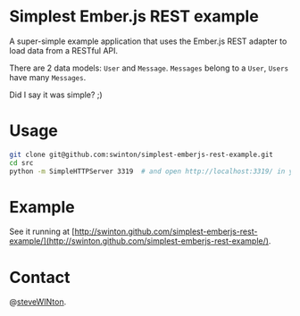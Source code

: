 # Simplest Ember.js REST example

A super-simple example application that uses the Ember.js REST adapter to load data from a RESTful API.

There are 2 data models: `User` and `Message`. `Messages` belong to a `User`, `Users` have many `Messages`.

Did I say it was simple? ;)

# Usage

```bash
git clone git@github.com:swinton/simplest-emberjs-rest-example.git
cd src
python -m SimpleHTTPServer 3319  # and open http://localhost:3319/ in your browser :)
```

# Example

See it running at [http://swinton.github.com/simplest-emberjs-rest-example/](http://swinton.github.com/simplest-emberjs-rest-example/).

# Contact

@[steveWINton](http://twitter.com/steveWINton).